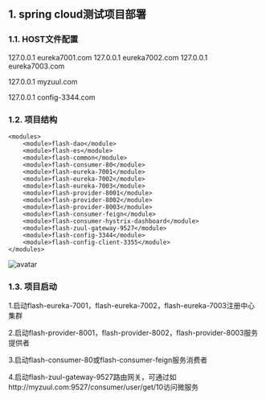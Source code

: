 ## 1. spring cloud测试项目部署

### 1.1. HOST文件配置

127.0.0.1 eureka7001.com
127.0.0.1 eureka7002.com
127.0.0.1 eureka7003.com

127.0.0.1 myzuul.com

127.0.0.1 config-3344.com

### 1.2. 项目结构

    <modules>
        <module>flash-dao</module>
        <module>flash-es</module>
        <module>flash-common</module>
        <module>flash-consumer-80</module>
        <module>flash-eureka-7001</module>
        <module>flash-eureka-7002</module>
        <module>flash-eureka-7003</module>
        <module>flash-provider-8001</module>
        <module>flash-provider-8002</module>
        <module>flash-provider-8003</module>
        <module>flash-consumer-feign</module>
        <module>flash-consumer-hystrix-dashboard</module>
        <module>flash-zuul-gateway-9527</module>
        <module>flash-config-3344</module>
        <module>flash-config-client-3355</module>
    </modules>

![avatar](https://img-blog.csdn.net/2018091417041970?watermark/2/text/aHR0cHM6Ly9ibG9nLmNzZG4ubmV0L3FxXzM2NjkxNjgz/font/5a6L5L2T/fontsize/400/fill/I0JBQkFCMA==/dissolve/70)

### 1.3. 项目启动

  1.启动flash-eureka-7001，flash-eureka-7002，flash-eureka-7003注册中心集群

  2.启动flash-provider-8001，flash-provider-8002，flash-provider-8003服务提供者

  3.启动flash-consumer-80或flash-consumer-feign服务消费者

  4.启动flash-zuul-gateway-9527路由网关，可通过如http://myzuul.com:9527/consumer/user/get/10访问微服务

  

